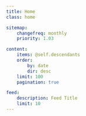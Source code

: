 ```yaml
---
title: Home
class: home

sitemap:
    changefreq: monthly
    priority: 1.03

content:
    items: @self.descendants
    order:
        by: date
        dir: desc
    limit: 100
    pagination: true

feed:
    description: Feed Title
    limit: 10
---
```


